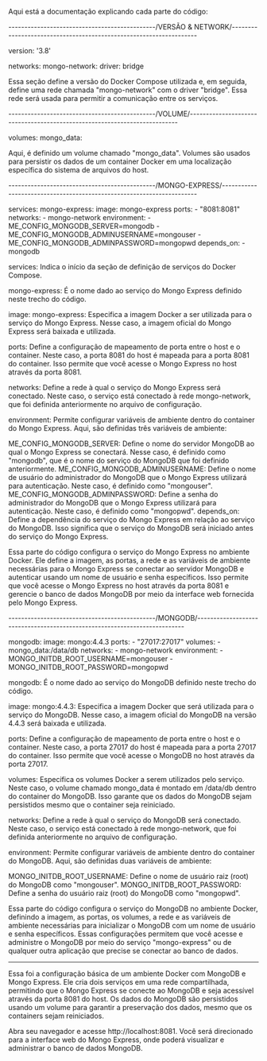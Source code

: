 Aqui está a documentação explicando cada parte do código:


----------------------------------------------/VERSÃO & NETWORK/-------------------------------------------------------------------

version: '3.8'

networks:
  mongo-network:
    driver: bridge

Essa seção define a versão do Docker Compose utilizada e, em seguida, define uma rede chamada "mongo-network" com o driver "bridge". Essa rede será usada para permitir a comunicação entre os serviços.

----------------------------------------------/VOLUME/--------------------------------------------------------------------------

volumes:
  mongo_data:

Aqui, é definido um volume chamado "mongo_data". Volumes são usados para persistir os dados de um container Docker em uma localização específica do sistema de arquivos do host.

----------------------------------------------/MONGO-EXPRESS/----------------------------------------------------------------------

services:
  mongo-express:
    image: mongo-express
    ports:
      - "8081:8081"
    networks:
      - mongo-network
    environment:
      - ME_CONFIG_MONGODB_SERVER=mongodb
      - ME_CONFIG_MONGODB_ADMINUSERNAME=mongouser
      - ME_CONFIG_MONGODB_ADMINPASSWORD=mongopwd
    depends_on:
      - mongodb



services: Indica o início da seção de definição de serviços do Docker Compose.

mongo-express: É o nome dado ao serviço do Mongo Express definido neste trecho do código.

image: mongo-express: Especifica a imagem Docker a ser utilizada para o serviço do Mongo Express. Nesse caso, a imagem oficial do Mongo Express será baixada e utilizada.

ports: Define a configuração de mapeamento de porta entre o host e o container. Neste caso, a porta 8081 do host é mapeada para a porta 8081 do container. Isso permite que você acesse o Mongo Express no host através da porta 8081.

networks: Define a rede à qual o serviço do Mongo Express será conectado. Neste caso, o serviço está conectado à rede mongo-network, que foi definida anteriormente no arquivo de configuração.

environment: Permite configurar variáveis de ambiente dentro do container do Mongo Express. Aqui, são definidas três variáveis de ambiente:

ME_CONFIG_MONGODB_SERVER: Define o nome do servidor MongoDB ao qual o Mongo Express se conectará. Nesse caso, é definido como "mongodb", que é o nome do serviço do MongoDB que foi definido anteriormente.
ME_CONFIG_MONGODB_ADMINUSERNAME: Define o nome de usuário do administrador do MongoDB que o Mongo Express utilizará para autenticação. Neste caso, é definido como "mongouser".
ME_CONFIG_MONGODB_ADMINPASSWORD: Define a senha do administrador do MongoDB que o Mongo Express utilizará para autenticação. Neste caso, é definido como "mongopwd".
depends_on: Define a dependência do serviço do Mongo Express em relação ao serviço do MongoDB. Isso significa que o serviço do MongoDB será iniciado antes do serviço do Mongo Express.

Essa parte do código configura o serviço do Mongo Express no ambiente Docker. Ele define a imagem, as portas, a rede e as variáveis de ambiente necessárias para o Mongo Express se conectar ao servidor MongoDB e autenticar usando um nome de usuário e senha específicos. Isso permite que você acesse o Mongo Express no host através da porta 8081 e gerencie o banco de dados MongoDB por meio da interface web fornecida pelo Mongo Express.



----------------------------------------------/MONGODB/--------------------------------------------------------------------------


  mongodb:
    image: mongo:4.4.3
    ports:
      - "27017:27017"
    volumes:
      - mongo_data:/data/db
    networks:
      - mongo-network
    environment:
      - MONGO_INITDB_ROOT_USERNAME=mongouser
      - MONGO_INITDB_ROOT_PASSWORD=mongopwd


mongodb: É o nome dado ao serviço do MongoDB definido neste trecho do código.

image: mongo:4.4.3: Especifica a imagem Docker que será utilizada para o serviço do MongoDB. Nesse caso, a imagem oficial do MongoDB na versão 4.4.3 será baixada e utilizada.

ports: Define a configuração de mapeamento de porta entre o host e o container. Neste caso, a porta 27017 do host é mapeada para a porta 27017 do container. Isso permite que você acesse o MongoDB no host através da porta 27017.

volumes: Especifica os volumes Docker a serem utilizados pelo serviço. Neste caso, o volume chamado mongo_data é montado em /data/db dentro do container do MongoDB. Isso garante que os dados do MongoDB sejam persistidos mesmo que o container seja reiniciado.

networks: Define a rede à qual o serviço do MongoDB será conectado. Neste caso, o serviço está conectado à rede mongo-network, que foi definida anteriormente no arquivo de configuração.

environment: Permite configurar variáveis de ambiente dentro do container do MongoDB. Aqui, são definidas duas variáveis de ambiente:

MONGO_INITDB_ROOT_USERNAME: Define o nome de usuário raiz (root) do MongoDB como "mongouser".
MONGO_INITDB_ROOT_PASSWORD: Define a senha do usuário raiz (root) do MongoDB como "mongopwd".

Essa parte do código configura o serviço do MongoDB no ambiente Docker, definindo a imagem, as portas, os volumes, a rede e as variáveis de ambiente necessárias para inicializar o MongoDB com um nome de usuário e senha específicos. Essas configurações permitem que você acesse e administre o MongoDB por meio do serviço "mongo-express" ou de qualquer outra aplicação que precise se conectar ao banco de dados.




-----------------------------------------------------------------

Essa foi a configuração básica de um ambiente Docker com MongoDB e Mongo Express. Ele cria dois serviços em uma rede compartilhada, permitindo que o Mongo Express se conecte ao MongoDB e seja acessível através da porta 8081 do host. Os dados do MongoDB são persistidos usando um volume para garantir a preservação dos dados, mesmo que os containers sejam reiniciados.


Abra seu navegador e acesse http://localhost:8081. Você será direcionado para a interface web do Mongo Express, onde poderá visualizar e administrar o banco de dados MongoDB.

